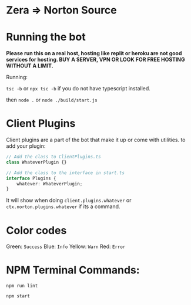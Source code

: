 # Zera => Norton Source

# Running the bot
**Please run this on a real host, hosting like replit or heroku are not good services for hosting. BUY A SERVER, VPN OR LOOK FOR FREE HOSTING WITHOUT A LIMIT.**

Running:

`tsc -b` or `npx tsc -b` if you do not have typescript installed.

then
`node .` or `node ./build/start.js`

# Client Plugins
Client plugins are a part of the bot that make it up or come with utilities.
to add your plugin:
```ts
// Add the class to ClientPlugins.ts
class WhateverPlugin {}

// Add the class to the interface in start.ts
interface Plugins {
    whatever: WhateverPlugin;
}
```
It will show when doing `client.plugins.whatever` or `ctx.norton.plugins.whatever` if its a command.

# Color codes
Green: `Success`
Blue: `Info`
Yellow: `Warn`
Red: `Error`

# NPM Terminal Commands:
`npm run lint`

`npm start`